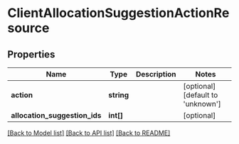 # ClientAllocationSuggestionActionResource

## Properties
Name | Type | Description | Notes
------------ | ------------- | ------------- | -------------
**action** | **string** |  | [optional] [default to 'unknown']
**allocation_suggestion_ids** | **int[]** |  | [optional] 

[[Back to Model list]](../README.md#documentation-for-models) [[Back to API list]](../README.md#documentation-for-api-endpoints) [[Back to README]](../README.md)


